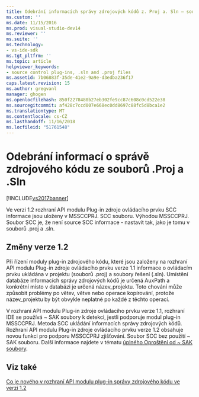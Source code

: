 ```yaml
---
title: Odebrání informacích správy zdrojových kódů z. Proj a. Sln – soubory | Dokumentace Microsoftu
ms.custom: ''
ms.date: 11/15/2016
ms.prod: visual-studio-dev14
ms.reviewer: ''
ms.suite: ''
ms.technology:
- vs-ide-sdk
ms.tgt_pltfrm: ''
ms.topic: article
helpviewer_keywords:
- source control plug-ins, .sln and .proj files
ms.assetid: 7b06883f-35de-41e2-9a9e-d3edba236f17
caps.latest.revision: 15
ms.author: gregvanl
manager: ghogen
ms.openlocfilehash: 850f2278480b27eb302fe9cc87c608c0cd522e38
ms.sourcegitcommit: af428c7ccd007e668ec0dd8697c88fc5d8bca1e2
ms.translationtype: MT
ms.contentlocale: cs-CZ
ms.lasthandoff: 11/16/2018
ms.locfileid: "51761548"
---
```

# <a name="removal-of-source-control-information-from-proj-and-sln-files"></a>Odebrání informací o správě zdrojového kódu ze souborů .Proj a .Sln
[!INCLUDE[vs2017banner](../../includes/vs2017banner.md)]

Ve verzi 1.2 rozhraní API modulu Plug-in zdroje ovládacího prvku SCC informace jsou uloženy v MSSCCPRJ. SCC souboru. Výhodou MSSCCPRJ. Soubor SCC je, že není source SCC informace - nastavit tak, jako je tomu v souborů .proj a .sln.  
  
## <a name="version-12-changes"></a>Změny verze 1.2  
 Při řízení moduly plug-in zdrojového kódu, které jsou založeny na rozhraní API modulu Plug-in zdroje ovládacího prvku verze 1.1 informace o ovládacím prvku ukládána v projektu (souborů .proj) a soubory řešení (.sln). Umístění databáze informacích správy zdrojových kódů je určená AuxPath a konkrétní místo v databázi je určená název_projektu. Toto chování může způsobit problémy po větev, větve nebo operace kopírování, protože název_projektu by být obvykle neplatné po každé z těchto operací.  
  
 V rozhraní API modulu Plug-in zdroje ovládacího prvku verze 1.1, rozhraní IDE se používá ~ SAK soubory k detekci, jestli podporuje modul plug-in MSSCCPRJ. Metoda SCC ukládání informacích správy zdrojových kódů. Rozhraní API modulu Plug-in zdroje ovládacího prvku verze 1.2 obsahuje novou funkci pro podporu MSSCCPRJ zjišťování. Soubor SCC bez použití ~ SAK souboru. Další informace najdete v tématu [úplného Oproštění od ~ SAK soubory](../../extensibility/internals/elimination-of-tilde-sak-files.md).  
  
## <a name="see-also"></a>Viz také  
 [Co je nového v rozhraní API modulu plug-in správy zdrojového kódu ve verzi 1.2](../../extensibility/internals/what-s-new-in-the-source-control-plug-in-api-version-1-2.md)

